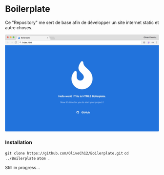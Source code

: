 # Boilerplate

Ce "Repository" me sert de base afin de développer un site internet static et autre choses.


![alt text][logo]

[logo]: img/capture.jpeg

### Installation

`git clone https://github.com/OliveCh12/Boilerplate.git`
`cd ../Boilerplate`
`atom .`

Still in progress...
